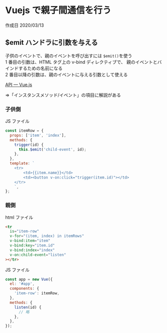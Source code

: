 # Vuejs で親子間通信を行う

作成日 2020/03/13

## \$emit ハンドラに引数を与える

子供のイベントで、親のイベントを呼び出すには `$emit()`を使う\
1 番目の引数は、HTML タグ上の v-bind ディレクティブで、
親のイベントとバインドするための名前になる\
2 番目以降の引数は、親のイベントに与える引数として使える

[API — Vue\.js](https://jp.vuejs.org/v2/api/index.html)

=>「インスタンスメソッド/イベント」の項目に解説がある

### 子供側

JS ファイル

```javascript
const itemRow = {
  props: ['item', 'index'],
  methods: {
    trigger(id) {
      this.$emit('child-event', id);
    },
  },
  template: `
    <tr>
        <td>{{item.name}}</td>
        <td><button v-on:click="trigger(item.id)"></td>
    </tr>
    `,
};
```

### 親側

html ファイル

```html
<tr
  is="item-row"
  v-for="(item, index) in itemRows"
  v-bind:item="item"
  v-bind:key="item.id"
  v-bind:index="index"
  v-on:child-event="listen"
></tr>
```

JS ファイル

```javascript
const app = new Vue({
  el: '#app',
  components: {
    'item-row': itemRow,
  },
  methods: {
    listen(id) {
      // 略
    },
  },
});
```
